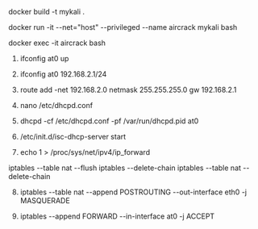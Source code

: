 docker build -t mykali .

docker run -it --net="host" --privileged --name aircrack mykali bash


docker exec -it aircrack bash


1) ifconfig at0 up

2) ifconfig at0 192.168.2.1/24

3) route add -net 192.168.2.0 netmask 255.255.255.0 gw 192.168.2.1

4) nano /etc/dhcpd.conf 

5) dhcpd -cf /etc/dhcpd.conf -pf /var/run/dhcpd.pid at0

6) /etc/init.d/isc-dhcp-server start

7) echo 1 > /proc/sys/net/ipv4/ip_forward

iptables --table nat --flush
iptables --delete-chain
iptables --table nat --delete-chain


8) iptables --table nat --append POSTROUTING --out-interface eth0 -j MASQUERADE

9) iptables --append FORWARD --in-interface at0 -j ACCEPT
